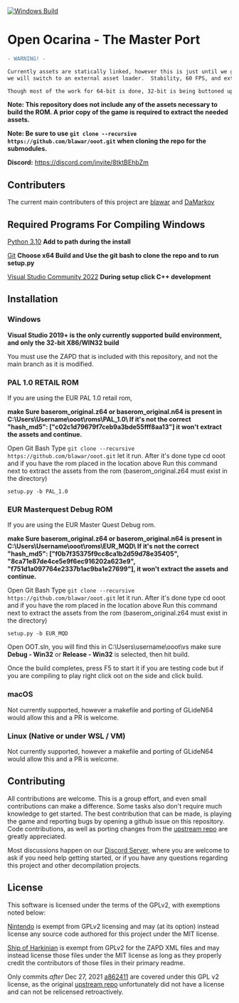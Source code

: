 [![Windows Build](https://github.com/blawar/ooot/actions/workflows/msbuild.yml/badge.svg)](https://github.com/blawar/ooot/actions/workflows/msbuild.yml)

# Open Ocarina - The Master Port


```diff
- WARNING! -

Currently assets are statically linked, however this is just until we get the game sorted.  Once its stable,
we will switch to an external asset loader.  Stability, 60 FPS, and external asset loading are the top priorities.

Though most of the work for 64-bit is done, 32-bit is being buttoned up first.
```

**Note: This repository does not include any of the assets necessary to build the ROM. A prior copy of the game is required to extract the needed assets.**

**Note: Be sure to use ``git clone --recursive https://github.com/blawar/ooot.git`` when cloning the repo for the submodules.**

**Discord:** <https://discord.com/invite/8tktBEhbZm>

## Contributers
The current main contributers of this project are [blawar](https://github.com/blawar) and [DaMarkov](https://github.com/damarkov)

## Required Programs For Compiling Windows

[Python 3.10](https://www.python.org/downloads/) **Add to path during the install**

[Git](https://git-scm.com/) **Choose x64 Build and Use the git bash to clone the repo and to run setup.py**

[Visual Studio Community 2022](https://visualstudio.microsoft.com/vs/community/) **During setup click C++ development**

## Installation

### Windows

**Visual Studio 2019+ is the only currently supported build environment, and only the 32-bit X86/WIN32 build**

You must use the ZAPD that is included with this repository, and not the main branch as it is modified.

### PAL 1.0 RETAIL ROM
If you are using the EUR PAL 1.0 retail rom,

**make Sure baserom_original.z64 or baserom_original.n64 is present in C:\Users\Username\ooot\roms\PAL_1.0\ If it's not the correct "hash_md5": ["c02c1d79679f7ceb9a3bde55fff8aa13"] it won't extract the assets and continue.**

Open Git Bash Type ``git clone --recursive https://github.com/blawar/ooot.git`` let it run.
After it's done type cd ooot and if you have the rom placed in the location above 
Run this command next to extract the assets from the rom (baserom_original.z64 must exist in the directory)

```
setup.py -b PAL_1.0
```

### EUR Masterquest Debug ROM
If you are using the EUR Master Quest Debug rom.

**make Sure baserom_original.z64 or baserom_original.n64 is present in C:\Users\Username\ooot\roms\EUR_MQD\ If it's not the correct "hash_md5": ["f0b7f35375f9cc8ca1b2d59d78e35405", "8ca71e87de4ce5e9f6ec916202a623e9", "f751d1a097764e2337b1ac9ba1e27699"], it won't extract the assets and continue.**

Open Git Bash Type ``git clone --recursive https://github.com/blawar/ooot.git`` let it run.
After it's done type cd ooot and if you have the rom placed in the location above 
Run this command next to extract the assets from the rom (baserom_original.z64 must exist in the directory)
```
setup.py -b EUR_MQD
```

Open OOT.sln, you will find this in C:\Users\username\ooot\vs make sure **Debug - Win32** or **Release - Win32** is selected, then hit build.

Once the build completes, press F5 to start it if you are testing code but if you are compiling to play right click oot on the side and click build.

### macOS

Not currently supported, however a makefile and porting of GLideN64 would allow this and a PR is welcome.

### Linux (Native or under WSL / VM)

Not currently supported, however a makefile and porting of GLideN64 would allow this and a PR is welcome.



## Contributing

All contributions are welcome. This is a group effort, and even small contributions can make a difference.
Some tasks also don't require much knowledge to get started.  The best contribution that can be made, is playing the game and reporting bugs by opening a github issue on this repository.  Code contributions, as well as porting changes from the [upstream repo](https://github.com/zeldaret/oot) are greatly appreciated.

Most discussions happen on our [Discord Server](https://discord.com/invite/8tktBEhbZm), where you are welcome to ask if you need help getting started, or if you have any questions regarding this project and other decompilation projects.

## License

This software is licensed under the terms of the GPLv2, with exemptions noted below:

[Nintendo](https://github.com/Nintendo) is exempt from GPLv2 licensing and may (at its option) instead license any source code authored for this project under the MIT license.

[Ship of Harkinian](https://github.com/HarbourMasters/Shipwright) is exempt from GPLv2 for the ZAPD XML files and may instead license those files under the MIT license as long as they properly credit the contributors of those files in their primary readme.

Only commits *after* Dec 27, 2021 [a862411](https://github.com/blawar/ooot/commit/a862411f00c536770850f2c4e9e9b2edfea8947b) are covered under this GPL v2 license, as the original [upstream repo](https://github.com/zeldaret/oot/) unfortunately did not have a license and can not be relicensed retroactively.
